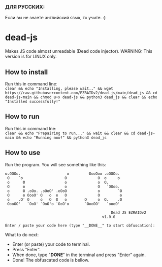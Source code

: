 ### ДЛЯ РУССКИХ:
Если вы не знаете английский язык, то учите. :)
# dead-js
Makes JS code almost unreadable (Dead code injector). 
WARNING: This version is for LINUX only.
## How to install
Run this in command line:
<br>
```clear && echo "Installing, please wait.." && wget https://raw.githubusercontent.com/EZRAIDv2/dead-js/main/dead_js && cd dead-js-main && chmod u+x dead-js && python3 dead_js && clear && echo "Installed successfully!"```
## How to run
Run this in command lne:
<br>
```clear && echo "Prepairing to run..." && wait && clear && cd dead-js-main && echo "Running now!" && python3 dead_js```
## How to use
Run the program. You will see something like this:
```
o.OOOo.                     o         OooOoo .oOOOo.  
 O    `o                   O              O  o     o  
 o      O                  o              o  O.       
 O      o                  o              O   `OOoo.  
 o      O .oOo. .oOoO' .oOoO              o        `O 
 O      o OooO' O   o  o   O              O         o 
 o    .O' O     o   O  O   o        O     o  O.    .O 
 OooOO'   `OoO' `OoO'o `OoO'o       `OooOO'   `oooO'
 
                                                Dead JS EZRAIDv2
                                            v1.0.0

Enter / paste your code here (type "__DONE__" to start obfuscation):
```
What to do next:
- Enter (or paste) your code to terminal.
- Press "Enter".
- When done, type "__DONE__" in the terminal and press "Enter" again.
- Done! The obfuscated code is bellow.
